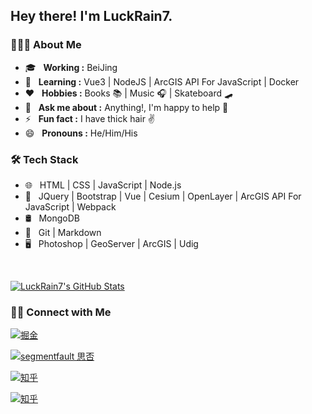 <h2> Hey there! I'm LuckRain7.</h2>

<h3> 👨🏻‍💻 About Me </h3>

- 🎓 &nbsp; **Working :** BeiJing
- 🌱 &nbsp; **Learning :** Vue3 | NodeJS | ArcGIS API For JavaScript | Docker
- ❤️ &nbsp; **Hobbies :** Books 📚 | Music 🎧 | Skateboard 🛹
- 💬 &nbsp; **Ask me about :** Anything!, I'm happy to help 👋
- ⚡ &nbsp; **Fun fact :** I have thick hair ✌️
- 😄 &nbsp; **Pronouns :** He/Him/His

<h3>🛠 Tech Stack</h3>

<!-- - 💻 &nbsp; Python | Java | C++ | R (Statistics) | MATLAB -->

- 🌐 &nbsp; HTML | CSS | JavaScript | Node.js
- 🔑 &nbsp; JQuery | Bootstrap | Vue | Cesium | OpenLayer | ArcGIS API For JavaScript | Webpack
- 🛢 &nbsp; MongoDB
- 🔧 &nbsp; Git | Markdown
- 🖥 &nbsp; Photoshop | GeoServer | ArcGIS | Udig

<br/>

[![LuckRain7's GitHub Stats](https://github-readme-stats.vercel.app/api?username=LuckRain7&show_icons=true)](https://github.com/LuckRain7)

<h3> 🤝🏻 Connect with Me </h3>

<a href="https://juejin.im/user/5c749a736fb9a049a97a5a8e" target="_blank"><img alt="掘金" src="https://img.shields.io/badge/掘金-LuckRain7-blue?style=flat-square&logo=AngelList"></a>

<a href="https://segmentfault.com/blog/RainCode" target="_blank"><img alt="segmentfault 思否" src="https://img.shields.io/badge/segmentfault思否-RainCode专栏-blue?style=flat-square&logo=AngelList"></a>

<a href="https://www.zhihu.com/people/luckrain7" target="_blank"><img alt="知乎" src="https://img.shields.io/badge/知乎-震雨Rain-blue?style=flat-square&logo=zhihu"></a>

<a href="https://mp.weixin.qq.com/mp/profile_ext?action=home&__biz=MzI0ODczNDM0NQ==&scene=124#wechat_redirect" target="_blank"><img alt="知乎" src="https://img.shields.io/badge/微信公众号-RainCode-blue?style=flat-square&logo=AngelList"></a>

<!--
**LuckRain7/LuckRain7** is a ✨ _special_ ✨ repository because its `README.md` (this file) appears on your GitHub profile.

Here are some ideas to get you started:



- 🔭 I’m currently working on ...
- 🌱 I’m currently learning ...
- 👯 I’m looking to collaborate on ...
- 🤔 I’m looking for help with ...
- 💬 Ask me about ...
- 📫 How to reach me: ...
- 😄 Pronouns: ...
- ⚡ Fun fact: ...
-->
